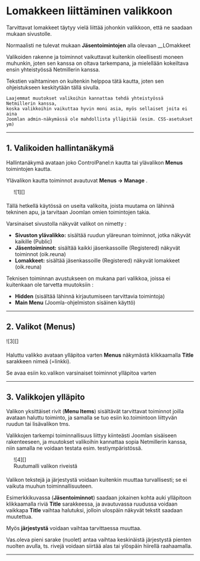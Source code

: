 # Lomakkeen liittäminen valikkoon

Tarvittavat lomakkeet täytyy vielä liittää johonkin valikkoon, että ne saadaan mukaan sivustolle.

Normaalisti ne tulevat mukaan __Jäsentoimintojen__ alla olevaan __LOmakkeet

Valikoiden rakenne ja toiminnot vaikuttavat kuitenkin oleellisesti moneen muhunkin, joten sen kanssa
on oltava tarkempana, ja mielellään kokeiltava ensin yhteistyössä Netmillerin kanssa.

Tekstien vaihtaminen on kuitenkin helppoa tätä kautta, joten sen ohjeistukseen keskitytään tällä sivulla.


````
Laajemmat muutokset valikoihin kannattaa tehdä yhteistyössä Netmillerin kanssa,
koska valikkoihin vaikuttaa hyvin moni asia, myös sellaiset joita ei aina
Joomlan admin-näkymässä ole mahdollista ylläpitää (esim. CSS-asetukset ym)
````

----

## 1. Valikoiden hallintanäkymä

Hallintanäkymä avataan joko ControlPanel:n kautta tai ylävalikon __Menus__ toimintojen kautta.

Ylävalikon kautta toiminnot avautuvat __Menus -> Manage__ .

<figure class="fig-n border" style="margin:0 0 20px 20px">
![1][]
</figure>


Tällä hetkellä käytössä on useita valikoita, joista muutama on lähinnä tekninen apu, ja tarvitaan
Joomlan omien toimintojen takia.

Varsinaiset sivustolla näkyvät valikot on nimetty :

* __Sivuston ylävalikko:__ sisältää ruudun yläreunan toiminnot, jotka näkyvät kaikille (Public)
* __Jäsentoiminnot:__ sisältää kaikki jäsenkassoille (Registered) näkyvät toiminnot (oik.reuna)
* __Lomakkeet:__ sisältää jäsenkassoille (Registered) näkyvät lomakkeet (oik.reuna)

Teknisen toiminnan avustukseen on mukana pari valikkoa, joissa ei kuitenkaan ole tarvetta muutoksiin :

* __Hidden__ (sisältää lähinnä kirjautumiseen tarvittavia toimintoja)
* __Main Menu__ (Joomla-ohjelmiston sisäinen käyttö)

----


## 2. Valikot (Menus)

<figure class="fig-n border" style="margin:0 0 20px 0">
![3][]
</figure>

Haluttu valikko avataan ylläpitoa varten __Menus__ näkymästä klikkaamalla __Title__ sarakkeen nimeä (=linkki).

Se avaa esiin ko.valikon varsinaiset toiminnot ylläpitoa varten

----

## 3. Valikkojen ylläpito

Valikon yksittäiset rivit (__Menu Items__) sisältävät tarvittavat toiminnot joilla avataan haluttu
toiminto, ja samalla se tuo esiin ko.toimintoon liittyvän ruudun tai lisävalikon tms.

Valikkojen tarkempi toiminnallisuus liittyy kiinteästi Joomlan sisäiseen rakenteeseen, ja muutokset 
valikoihin kannattaa sopia Netmillerin kanssa, niin samalla ne voidaan testata esim. testiympäristössä.


<figure class="fig-n border" style="margin:0 0 20px 20px">
![4][]
<figcaption>Ruutumalli valikon riveistä</figcaption>
</figure>


Valikon tekstejä ja järjestystä voidaan kuitenkin muuttaa turvallisesti; se ei vaikuta muuhun toiminnallisuuteen.

Esimerkkikuvassa (__Jäsentoiminnot__) saadaan jokainen kohta auki ylläpitoon klikkaamalla riviä __Title__ sarakkeessa,
ja avautuvassa ruudussa voidaan vaikkapa __Title__ vaihtaa halutuksi, jolloin ulospäin näkyvät tekstit saadaan
muutettua.

Myös __järjestystä__ voidaan vaihtaa tarvittaessa muuttaa.

Vas.oleva pieni sarake (nuolet) antaa vaihtaa keskinäistä järjestystä pienten nuolten avulla,
ts. rivejä voidaan siirtää alas tai ylöspäin hiirellä raahaamalla.


----


[1]: kuvat/kuva151.png "Ruutumalli"
[3]: kuvat/kuva153.png "Ruutumalli"
[4]: kuvat/kuva154.png "Ruutumalli"
[21]: pages/mediatiedostot.md


